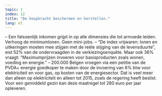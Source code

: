```yaml
---
topic: 1
index: 12
title: "De koopkracht beschermen en herstellen."
lang: nl
---
```

– Een fatsoenlijk inkomen grijpt in op alle dimensies die tot armoede leiden.
Verhoog de minimumlonen. Geen mini-jobs.
– “De index vrijwaren: lonen en uitkeringen moeten mee stijgen met de reële
stijging van de levensduurte”, eist 52% van de ondervraagden in de
verkiezingsenquête. Maar ook 36% vraagt: “Maximumprijzen invoeren voor
basisproducten zoals wonen, voeding en energie.”
– 200.000 Belgen vroegen via een petitie van de PVDA+ energie goedkoper te
maken door de invoering van 6% btw voor elektriciteit en voor gas, op kosten
van de energiesector. Dat is veel meer dan alleen op elektriciteit en alleen
tot 2015, zoals de regering heeft beslist. Voor een gemiddeld gezin kan deze
maatregel tot 280 euro per jaar opleveren.
